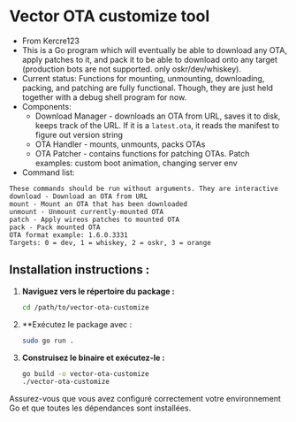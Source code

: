 # Vector OTA customize tool
-    From Kercre123
-	This is a Go program which will eventually be able to download any OTA, apply patches to it, and pack it to be able to download onto any target (production bots are not supported. only oskr/dev/whiskey).
-   Current status: Functions for mounting, unmounting, downloading, packing, and patching are fully functional. Though, they are just held together with a debug shell program for now.
-   Components:
    -   Download Manager - downloads an OTA from URL, saves it to disk, keeps track of the URL. If it is a `latest.ota`, it reads the manifest to figure out version string
    -   OTA Handler - mounts, unmounts, packs OTAs
    -   OTA Patcher - contains functions for patching OTAs. Patch examples: custom boot animation, changing server env
-   Command list:

```
These commands should be run without arguments. They are interactive
download - Download an OTA from URL
mount - Mount an OTA that has been downloaded
unmount - Unmount currently-mounted OTA
patch - Apply wireos patches to mounted OTA
pack - Pack mounted OTA
OTA format example: 1.6.0.3331
Targets: 0 = dev, 1 = whiskey, 2 = oskr, 3 = orange
```

## Installation instructions :
1. **Naviguez vers le répertoire du package :**
   ```sh
   cd /path/to/vector-ota-customize
   ```

2. **Exécutez le package avec :
   ```sh
   sudo go run .
   ```

3. **Construisez le binaire et exécutez-le :**
   ```sh
   go build -o vector-ota-customize
   ./vector-ota-customize
   ```

Assurez-vous que vous avez configuré correctement votre environnement Go et que toutes les dépendances sont installées.